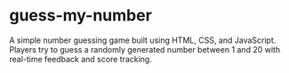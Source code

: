 # guess-my-number
A simple number guessing game built using HTML, CSS, and JavaScript. Players try to guess a randomly generated number between 1 and 20 with real-time feedback and score tracking.
